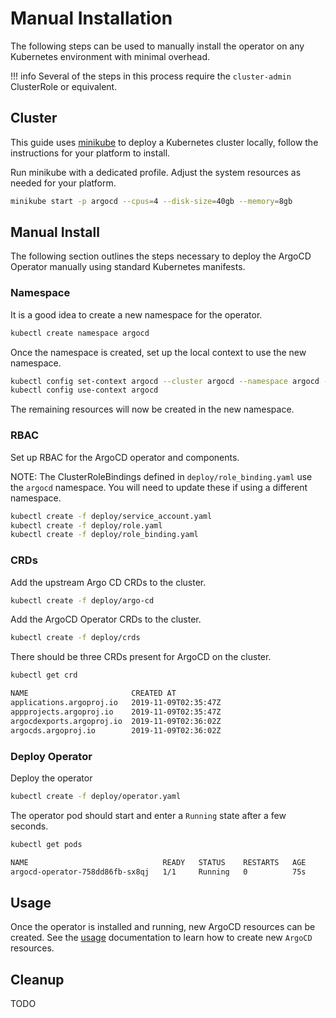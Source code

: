# Manual Installation

The following steps can be used to manually install the operator on any Kubernetes environment with minimal overhead.

!!! info
    Several of the steps in this process require the `cluster-admin` ClusterRole or equivalent.

## Cluster

This guide uses [minikube](https://minikube.sigs.k8s.io/) to deploy a Kubernetes cluster locally, follow the 
instructions for your platform to install. 

Run minikube with a dedicated profile. Adjust the system resources as needed for your platform. 

```bash
minikube start -p argocd --cpus=4 --disk-size=40gb --memory=8gb
```

## Manual Install

The following section outlines the steps necessary to deploy the ArgoCD Operator manually using standard Kubernetes 
manifests.

### Namespace

It is a good idea to create a new namespace for the operator.

```bash
kubectl create namespace argocd
```

Once the namespace is created, set up the local context to use the new namespace.

```bash
kubectl config set-context argocd --cluster argocd --namespace argocd --user argocd
kubectl config use-context argocd
```

The remaining resources will now be created in the new namespace.

### RBAC

Set up RBAC for the ArgoCD operator and components.

NOTE: The ClusterRoleBindings defined in `deploy/role_binding.yaml` use the `argocd` namespace. You will need to update these if using a different namespace.
 

```bash
kubectl create -f deploy/service_account.yaml
kubectl create -f deploy/role.yaml
kubectl create -f deploy/role_binding.yaml
```

### CRDs

Add the upstream Argo CD CRDs to the cluster.

```bash
kubectl create -f deploy/argo-cd
```

Add the ArgoCD Operator CRDs to the cluster.

```bash
kubectl create -f deploy/crds
```

There should be three CRDs present for ArgoCD on the cluster.

```bash
kubectl get crd
```

```bash
NAME                       CREATED AT
applications.argoproj.io   2019-11-09T02:35:47Z
appprojects.argoproj.io    2019-11-09T02:35:47Z
argocdexports.argoproj.io  2019-11-09T02:36:02Z
argocds.argoproj.io        2019-11-09T02:36:02Z
```

### Deploy Operator

Deploy the operator

```bash
kubectl create -f deploy/operator.yaml
```

The operator pod should start and enter a `Running` state after a few seconds.

```bash
kubectl get pods
```

```bash
NAME                              READY   STATUS    RESTARTS   AGE
argocd-operator-758dd86fb-sx8qj   1/1     Running   0          75s
```

## Usage 

Once the operator is installed and running, new ArgoCD resources can be created. See the [usage][docs_usage] 
documentation to learn how to create new `ArgoCD` resources.

## Cleanup 

TODO

[docs_usage]:../usage/basics.md
